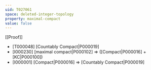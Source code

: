 ```yaml
---
uid: T027061
space: deleted-integer-topology
property: maximal-compact
value: false
---
```

[[Proof]]

* [T000048] [Countably Compact|P000019]
* [I000230] [maximal compact|P000102] => ([Compact|P000016] + [KC|P000100])
* [I000001] [Compact|P000016] => [Countably Compact|P000019]

